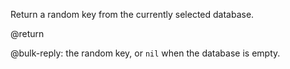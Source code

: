 Return a random key from the currently selected database.

@return

@bulk-reply: the random key, or `nil` when the database is empty.

